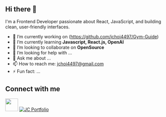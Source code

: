 ## Hi there 👋
I'm a Frontend Developer passionate about React, JavaScript, and building clean, user-friendly interfaces.
- 🔭 I’m currently working on (https://github.com/jchoi4497/Gym-Guide)
- 🌱 I’m currently learning **Javascript, React.js, OpenAI**
- 👯 I’m looking to collaborate on **OpenSource**
- 🤔 I’m looking for help with ...
- 💬 Ask me about ...
- 📫 How to reach me: jchoi4497@gmail.com
- ⚡ Fun fact: ...
  
## Connect with me
[<img src="https://cdn-icons-png.flaticon.com/512/174/174857.png" width="40" height="40"/>](https://www.linkedin.com/in/jonathan-choi-89026b198/)
[![JC Portfolio](https://img.shields.io/badge/JC%20Portfolio-1E1E1E?style=for-the-badge&logoColor=white)](https://jonathanchoi-portfolio.netlify.app/)

<!--
**jchoi4497/jchoi4497** is a ✨ _special_ ✨ repository because its `README.md` (this file) appears on your GitHub profile.

Here are some ideas to get you started:

-->
